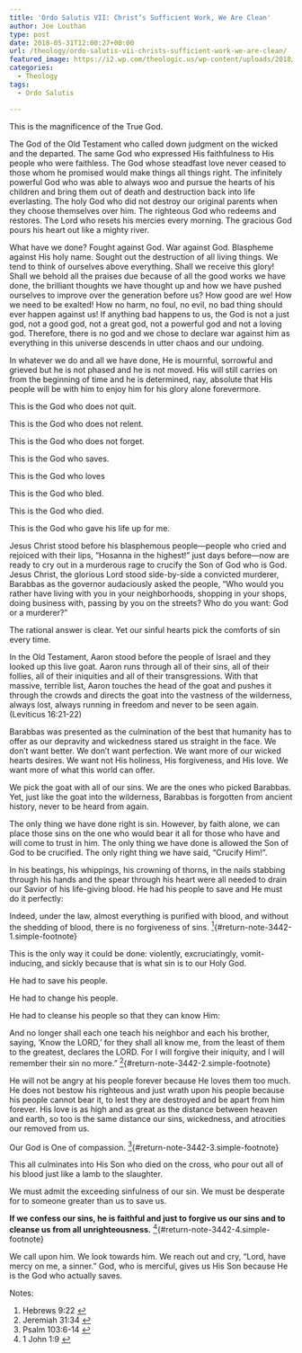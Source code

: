 ```yaml
---
title: 'Ordo Salutis VII: Christ’s Sufficient Work, We Are Clean'
author: Joe Louthan
type: post
date: 2018-05-31T12:00:27+00:00
url: /theology/ordo-salutis-vii-christs-sufficient-work-we-are-clean/
featured_image: https://i2.wp.com/theologic.us/wp-content/uploads/2018/05/unnamed.jpg?resize=512%2C340
categories:
  - Theology
tags:
  - Ordo Salutis

---
```

This is the magnificence of the True God.

The God of the Old Testament who called down judgment on the wicked and the departed. The same God who expressed His faithfulness to His people who were faithless. The God whose steadfast love never ceased to those whom he promised would make things all things right. The infinitely powerful God who was able to always woo and pursue the hearts of his children and bring them out of death and destruction back into life everlasting. The holy God who did not destroy our original parents when they choose themselves over him. The righteous God who redeems and restores. The Lord who resets his mercies every morning. The gracious God pours his heart out like a mighty river.

What have we done? Fought against God. War against God. Blaspheme against His holy name. Sought out the destruction of all living things. We tend to think of ourselves above everything. Shall we receive this glory! Shall we behold all the praises due because of all the good works we have done, the brilliant thoughts we have thought up and how we have pushed ourselves to improve over the generation before us? How good are we! How we need to be exalted! How no harm, no foul, no evil, no bad thing should ever happen against us! If anything bad happens to us, the God is not a just god, not a good god, not a great god, not a powerful god and not a loving god. Therefore, there is no god and we chose to declare war against him as everything in this universe descends in utter chaos and our undoing.

In whatever we do and all we have done, He is mournful, sorrowful and grieved but he is not phased and he is not moved. His will still carries on from the beginning of time and he is determined, nay, absolute that His people will be with him to enjoy him for his glory alone forevermore.

This is the God who does not quit.

This is the God who does not relent.

This is the God who does not forget.

This is the God who saves.

This is the God who loves

This is the God who bled.

This is the God who died.

This is the God who gave his life up for me.

Jesus Christ stood before his blasphemous people—people who cried and rejoiced with their lips, “Hosanna in the highest!” just days before—now are ready to cry out in a murderous rage to crucify the Son of God who is God. Jesus Christ, the glorious Lord stood side-by-side a convicted murderer, Barabbas as the governor audaciously asked the people, “Who would you rather have living with you in your neighborhoods, shopping in your shops, doing business with, passing by you on the streets? Who do you want: God or a murderer?”

The rational answer is clear. Yet our sinful hearts pick the comforts of sin every time.

In the Old Testament, Aaron stood before the people of Israel and they looked up this live goat. Aaron runs through all of their sins, all of their follies, all of their iniquities and all of their transgressions. With that massive, terrible list, Aaron touches the head of the goat and pushes it through the crowds and directs the goat into the vastness of the wilderness, always lost, always running in freedom and never to be seen again. (Leviticus 16:21-22)

Barabbas was presented as the culmination of the best that humanity has to offer as our depravity and wickedness stared us straight in the face. We don’t want better. We don’t want perfection. We want more of our wicked hearts desires. We want not His holiness, His forgiveness, and His love. We want more of what this world can offer.

We pick the goat with all of our sins. We are the ones who picked Barabbas. Yet, just like the goat into the wilderness, Barabbas is forgotten from ancient history, never to be heard from again.

The only thing we have done right is sin. However, by faith alone, we can place those sins on the one who would bear it all for those who have and will come to trust in him. The only thing we have done is allowed the Son of God to be crucified. The only right thing we have said, “Crucify Him!”.

In his beatings, his whippings, his crowning of thorns, in the nails stabbing through his hands and the spear through his heart were all needed to drain our Savior of his life-giving blood. He had his people to save and He must do it perfectly:

Indeed, under the law, almost everything is purified with blood, and without the shedding of blood, there is no forgiveness of sins. [<sup>1</sup>][1]{#return-note-3442-1.simple-footnote}

This is the only way it could be done: violently, excruciatingly, vomit-inducing, and sickly because that is what sin is to our Holy God.

He had to save his people.

He had to change his people.

He had to cleanse his people so that they can know Him:

And no longer shall each one teach his neighbor and each his brother, saying, ‘Know the LORD,’ for they shall all know me, from the least of them to the greatest, declares the LORD. For I will forgive their iniquity, and I will remember their sin no more.” [<sup>2</sup>][2]{#return-note-3442-2.simple-footnote}

He will not be angry at his people forever because He loves them too much. He does not bestow his righteous and just wrath upon his people because his people cannot bear it, to lest they are destroyed and be apart from him forever. His love is as high and as great as the distance between heaven and earth, so too is the same distance our sins, wickedness, and atrocities our removed from us.

Our God is One of compassion. [<sup>3</sup>][3]{#return-note-3442-3.simple-footnote}

This all culminates into His Son who died on the cross, who pour out all of his blood just like a lamb to the slaughter.

We must admit the exceeding sinfulness of our sin. We must be desperate for to someone greater than us to save us.

**If we confess our sins, he is faithful and just to forgive us our sins and to cleanse us from all unrighteousness.** [<sup>4</sup>][4]{#return-note-3442-4.simple-footnote}

We call upon him. We look towards him. We reach out and cry, “Lord, have mercy on me, a sinner.” God, who is merciful, gives us His Son because He is the God who actually saves.

<div class="simple-footnotes">
  <p class="notes">
    Notes:
  </p>
  
  <ol>
    <li id="note-3442-1">
      <span style="background-color: #f5f6f5;">Hebrews 9:22</span> <a href="#return-note-3442-1">&#8617;</a>
    </li>
    <li id="note-3442-2">
      Jeremiah 31:34 <a href="#return-note-3442-2">&#8617;</a>
    </li>
    <li id="note-3442-3">
      Psalm 103:6-14 <a href="#return-note-3442-3">&#8617;</a>
    </li>
    <li id="note-3442-4">
      1 John 1:9 <a href="#return-note-3442-4">&#8617;</a>
    </li>
  </ol>
</div>

 [1]: #note-3442-1 "Hebrews 9:22"
 [2]: #note-3442-2 "Jeremiah 31:34"
 [3]: #note-3442-3 "Psalm 103:6-14"
 [4]: #note-3442-4 "1 John 1:9"